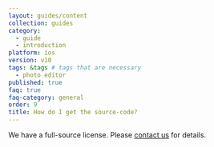 ```yaml
---
layout: guides/content
collection: guides
category:
  - guide
  - introduction
platform: ios
version: v10
tags: &tags # tags that are necessary
  - photo editor
published: true
faq: true
faq-category: general
order: 9
title: How do I get the source-code?
---
```


We have a full-source license. Please [contact us](https://www.photoeditorsdk.com/pricing#contact) for details.
